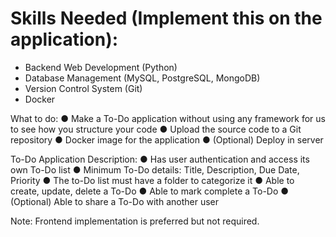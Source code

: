 # Skills Needed (Implement this on the application):
- Backend Web Development (Python)
- Database Management (MySQL, PostgreSQL, MongoDB)
- Version Control System (Git)
- Docker

What to do:
● Make a To-Do application without using any framework for us to see how you structure your code
● Upload the source code to a Git repository
● Docker image for the application
● (Optional) Deploy in server

To-Do Application Description:
● Has user authentication and access its own To-Do list
● Minimum To-Do details: Title, Description, Due Date, Priority
● The to-Do list must have a folder to categorize it
● Able to create, update, delete a To-Do
● Able to mark complete a To-Do
● (Optional) Able to share a To-Do with another user

Note: Frontend implementation is preferred but not required.
